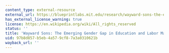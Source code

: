 ```yaml
---
content_type: external-resource
external_url: https://blueprintlabs.mit.edu/research/wayward-sons-the-emerging-gender-gap-in-labor-markets-and-education/
has_external_license_warning: true
license: https://en.wikipedia.org/wiki/All_rights_reserved
status: ''
title: 'Wayward Sons: The Emerging Gender Gap in Education and Labor Markets'
uid: 97b8d857-b5eb-4a57-9cf8-7a3a0310621b
wayback_url: ''
---
```


